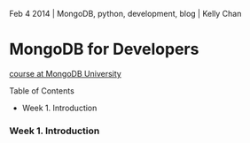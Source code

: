 Feb 4 2014 | MongoDB, python, development, blog | Kelly Chan
# MongoDB for Developers

[course at MongoDB University](https://education.mongodb.com/courses/10gen/M101P/2014_February/about)  

Table of Contents
- Week 1. Introduction

### Week 1. Introduction
